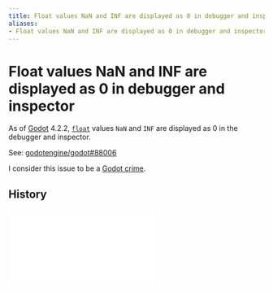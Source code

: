 ```yaml
---
title: Float values NaN and INF are displayed as 0 in debugger and inspector
aliases:
- Float values NaN and INF are displayed as 0 in debugger and inspector
---
```


# Float values NaN and INF are displayed as 0 in debugger and inspector

As of [Godot](godot.md) 4.2.2, [`float`](godot-float.md) values `NaN` and `INF` are displayed as 0 in the debugger and inspector.

See: [godotengine/godot#88006](https://github.com/godotengine/godot/issues/88006)

I consider this issue to be a [Godot crime](godot-crimes.md).

## History

![20240627_214217](../entries/20240627_214217.md)
